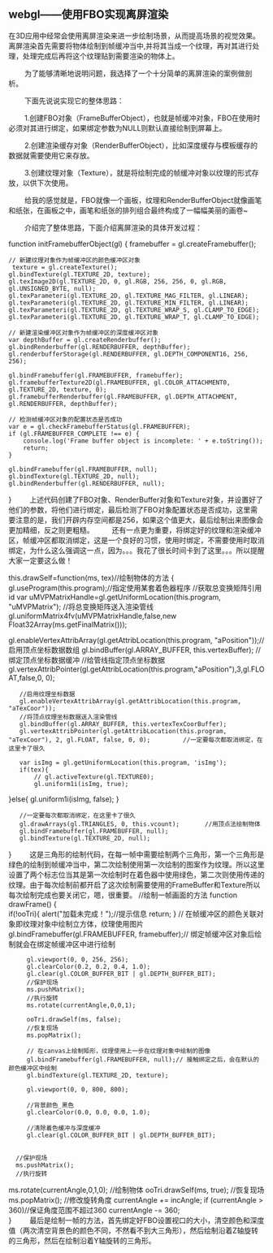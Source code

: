 ## webgl——使用FBO实现离屏渲染 ##

在3D应用中经常会使用离屏渲染来进一步绘制场景，从而提高场景的视觉效果。离屏渲染首先需要将物体绘制到帧缓冲当中,并将其当成一个纹理，再对其进行处理，处理完成后再将这个纹理贴到需要渲染的物体上。

        为了能够清晰地说明问题，我选择了一个十分简单的离屏渲染的案例做剖析。

        下面先说说实现它的整体思路：

        1.创建FBO对象（FrameBufferObject），也就是帧缓冲对象，FBO在使用时必须对其进行绑定，如果绑定参数为NULL则默认直接绘制到屏幕上。

        2.创建渲染缓存对象（RenderBufferObject），比如深度缓存与模板缓存的数据就需要使用它来存放。

        3.创建纹理对象（Texture），就是将绘制完成的帧缓冲对象以纹理的形式存放，以供下次使用。

        给我的感觉就是，FBO就像一个画板，纹理和RenderBufferObject就像画笔和纸张，在画板之中，画笔和纸张的排列组合最终构成了一幅幅美丽的画卷~

        介绍完了整体思路，下面介绍离屏渲染的具体开发过程：

function initFramebufferObject(gl) {
     framebuffer = gl.createFramebuffer();

    // 新建纹理对象作为帧缓冲区的颜色缓冲区对象
     texture = gl.createTexture();
    gl.bindTexture(gl.TEXTURE_2D, texture);
    gl.texImage2D(gl.TEXTURE_2D, 0, gl.RGB, 256, 256, 0, gl.RGB, gl.UNSIGNED_BYTE, null);
    gl.texParameteri(gl.TEXTURE_2D, gl.TEXTURE_MAG_FILTER, gl.LINEAR);
    gl.texParameteri(gl.TEXTURE_2D, gl.TEXTURE_MIN_FILTER, gl.LINEAR);
    gl.texParameteri(gl.TEXTURE_2D, gl.TEXTURE_WRAP_S, gl.CLAMP_TO_EDGE);
    gl.texParameteri(gl.TEXTURE_2D, gl.TEXTURE_WRAP_T, gl.CLAMP_TO_EDGE);

    // 新建渲染缓冲区对象作为帧缓冲区的深度缓冲区对象
    var depthBuffer = gl.createRenderbuffer();
    gl.bindRenderbuffer(gl.RENDERBUFFER, depthBuffer);
    gl.renderbufferStorage(gl.RENDERBUFFER, gl.DEPTH_COMPONENT16, 256, 256);

    gl.bindFramebuffer(gl.FRAMEBUFFER, framebuffer);
    gl.framebufferTexture2D(gl.FRAMEBUFFER, gl.COLOR_ATTACHMENT0, gl.TEXTURE_2D, texture, 0);
    gl.framebufferRenderbuffer(gl.FRAMEBUFFER, gl.DEPTH_ATTACHMENT, gl.RENDERBUFFER, depthBuffer);

    // 检测帧缓冲区对象的配置状态是否成功
    var e = gl.checkFramebufferStatus(gl.FRAMEBUFFER);
    if (gl.FRAMEBUFFER_COMPLETE !== e) {
        console.log('Frame buffer object is incomplete: ' + e.toString());
        return;
    }

    gl.bindFramebuffer(gl.FRAMEBUFFER, null);
    gl.bindTexture(gl.TEXTURE_2D, null);
    gl.bindRenderbuffer(gl.RENDERBUFFER, null);
}
        上述代码创建了FBO对象、RenderBuffer对象和Texture对象，并设置好了他们的参数，将他们进行绑定，最后检测了FBO对象配置状态是否成功，这里需要注意的是，我们开辟内存空间都是256，如果这个值更大，最后绘制出来图像会更加精细，反之则更粗糙。
        还有一点更为重要，将绑定好的纹理和渲染缓冲区，帧缓冲区都取消绑定，这是一个良好的习惯，使用时绑定，不需要使用时取消绑定，为什么这么强调这一点，因为。。。我花了很长时间卡到了这里。。。所以提醒大家一定要这么做！

this.drawSelf=function(ms, tex)//绘制物体的方法
{  
   gl.useProgram(this.program);//指定使用某套着色器程序
   //获取总变换矩阵引用id
   var uMVPMatrixHandle=gl.getUniformLocation(this.program, "uMVPMatrix");
   //将总变换矩阵送入渲染管线
   gl.uniformMatrix4fv(uMVPMatrixHandle,false,new Float32Array(ms.getFinalMatrix()));
   
   gl.enableVertexAttribArray(gl.getAttribLocation(this.program, "aPosition"));//启用顶点坐标数据数组
   gl.bindBuffer(gl.ARRAY_BUFFER, this.vertexBuffer); //绑定顶点坐标数据缓冲
   //给管线指定顶点坐标数据
   gl.vertexAttribPointer(gl.getAttribLocation(this.program,"aPosition"),3,gl.FLOAT,false,0, 0);

       //启用纹理坐标数据
       gl.enableVertexAttribArray(gl.getAttribLocation(this.program, "aTexCoor"));
       //将顶点纹理坐标数据送入渲染管线
       gl.bindBuffer(gl.ARRAY_BUFFER, this.vertexTexCoorBuffer);
       gl.vertexAttribPointer(gl.getAttribLocation(this.program, "aTexCoor"), 2, gl.FLOAT, false, 0, 0);         //一定要每次都取消绑定，在这里卡了很久

       var isImg = gl.getUniformLocation(this.program, 'isImg');
       if(tex){
           // gl.activeTexture(gl.TEXTURE0);
           gl.uniform1i(isImg, true);
   }else{
           gl.uniform1i(isImg, false);
   }

       //一定要每次都取消绑定，在这里卡了很久
       gl.drawArrays(gl.TRIANGLES, 0, this.vcount);       //用顶点法绘制物体
       gl.bindFramebuffer(gl.FRAMEBUFFER, null);
       gl.bindTexture(gl.TEXTURE_2D, null);
}
        这是三角形的绘制代码，在每一帧中需要绘制两个三角形，第一个三角形是绿色的绘制到帧缓冲当中，第二次绘制使用第一次绘制的图案作为纹理。所以这里设置了两个标志位当其是第一次绘制时在着色器中使用绿色，第二次则使用传递的纹理。由于每次绘制前都开启了这次绘制需要使用的FrameBuffer和Texture所以每次绘制完成也要关闭它，嗯，很重要。
  //绘制一帧画面的方法
  function drawFrame()
  {      
if(!ooTri){
   alert("加载未完成！");//提示信息
   return;
}
         // 在帧缓冲区的颜色关联对象即纹理对象中绘制立方体，纹理使用图片
         gl.bindFramebuffer(gl.FRAMEBUFFER, framebuffer);// 绑定帧缓冲区对象后绘制就会在绑定帧缓冲区中进行绘制

         gl.viewport(0, 0, 256, 256);
         gl.clearColor(0.2, 0.2, 0.4, 1.0);
         gl.clear(gl.COLOR_BUFFER_BIT | gl.DEPTH_BUFFER_BIT);
         //保护现场
         ms.pushMatrix();
         //执行旋转
         ms.rotate(currentAngle,0,0,1);

         ooTri.drawSelf(ms, false);
         //恢复现场
         ms.popMatrix();

         // 在canvas上绘制矩形，纹理使用上一步在纹理对象中绘制的图像
         gl.bindFramebuffer(gl.FRAMEBUFFER, null);// 接触绑定之后，会在默认的颜色缓冲区中绘制
         gl.bindTexture(gl.TEXTURE_2D, texture);

         gl.viewport(0, 0, 800, 800);

         //背景颜色_黑色
         gl.clearColor(0.0, 0.0, 0.0, 1.0);

         //清除着色缓冲与深度缓冲
         gl.clear(gl.COLOR_BUFFER_BIT | gl.DEPTH_BUFFER_BIT);


      //保护现场
      ms.pushMatrix(); 
      //执行旋转
ms.rotate(currentAngle,0,1,0);
//绘制物体
ooTri.drawSelf(ms, true);
//恢复现场
ms.popMatrix();
//修改旋转角度
      currentAngle += incAngle;
      if (currentAngle > 360)//保证角度范围不超过360
          currentAngle -= 360;           
  }
        最后是绘制一帧的方法，首先绑定好FBO设置视口的大小，清空颜色和深度值（两次清空背景色的颜色不同，不然看不到大三角形），然后绘制沿着Z轴旋转的三角形，然后在绘制沿着Y轴旋转的三角形。
